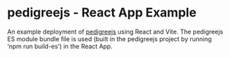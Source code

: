 # pedigreejs - React App Example


An example deployment of [pedigreejs](https://ccge-boadicea.github.io/pedigreejs/) using 
React and Vite. The pedigreejs ES module bundle file is used (built in the pedigreejs project by running ‘npm run build-es’) 
in the React App.
